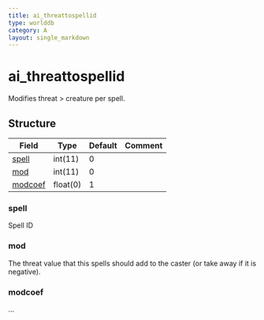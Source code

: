 ```yaml
---
title: ai_threattospellid
type: worlddb
category: A
layout: single_markdown
---
```


# ai_threattospellid

Modifies threat > creature per spell.

## Structure

Field                                                                            | Type     | Default | Comment
-------------------------------------------------------------------------------- | -------- | ------- | -------
[spell](#spell)     | int(11)  | 0       |        
[mod](#mod)         | int(11)  | 0       |        
[modcoef](#modcoef) | float(0) | 1       |        

### spell

Spell ID

### mod

The threat value that this spells should add to the caster (or take away if it is negative).

### modcoef

...